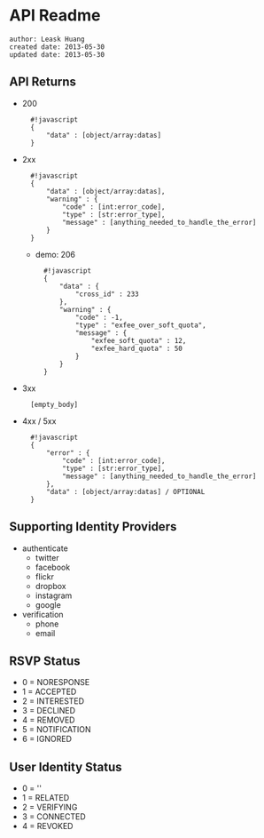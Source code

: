 # API Readme
    author: Leask Huang
    created date: 2013-05-30
    updated date: 2013-05-30


## API Returns
- 200

        #!javascript
        {
            "data" : [object/array:datas]
        }

- 2xx

        #!javascript
        {
            "data" : [object/array:datas],
            "warning" : {
                "code" : [int:error_code],
                "type" : [str:error_type],
                "message" : [anything_needed_to_handle_the_error]
            }
        }

    * demo: 206

            #!javascript
            {
                "data" : {
                    "cross_id" : 233
                },
                "warning" : {
                    "code" : -1,
                    "type" : "exfee_over_soft_quota",
                    "message" : {
                        "exfee_soft_quota" : 12,
                        "exfee_hard_quota" : 50
                    }
                }
            }

- 3xx

        [empty_body]

- 4xx / 5xx

        #!javascript
        {
            "error" : {
                "code" : [int:error_code],
                "type" : [str:error_type],
                "message" : [anything_needed_to_handle_the_error]
            },
            "data" : [object/array:datas] / OPTIONAL
        }


## Supporting Identity Providers
- authenticate
    * twitter
    * facebook
    * flickr
    * dropbox
    * instagram
    * google
- verification
    * phone
    * email


## RSVP Status
* 0 = NORESPONSE
* 1 = ACCEPTED
* 2 = INTERESTED
* 3 = DECLINED
* 4 = REMOVED
* 5 = NOTIFICATION
* 6 = IGNORED


## User Identity Status
* 0 = ''
* 1 = RELATED
* 2 = VERIFYING
* 3 = CONNECTED
* 4 = REVOKED
